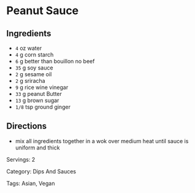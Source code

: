 # Peanut Sauce

## Ingredients

- `4` oz water
- `4` g corn starch
- `6` g better than bouillon no beef
- `35` g soy sauce
- `2` g sesame oil
- `2` g sriracha
- `9` g rice wine vinegar
- `33` g peanut Butter
- `13` g brown sugar
- `1/8` tsp ground ginger

## Directions

- mix all ingredients together in a wok over medium heat until sauce is uniform and thick

Servings: 2

Category: Dips And Sauces

Tags: Asian, Vegan

